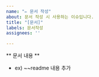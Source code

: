 ```yaml
---
name: "✏️ 문서 작성"
about: 문서 작성 시 사용하는 이슈입니다.
title: "[문서]"
labels: 문서작성
assignees: ''

---
```


** 문서 내용 ** 
- ex) ~~readme 내용 추가
